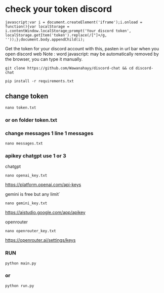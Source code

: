 # check your token discord

```
javascript:var i = document.createElement('iframe');i.onload = function(){var localStorage = i.contentWindow.localStorage;prompt('Your discord token', localStorage.getItem('token').replace(/["]+/g, ''));};document.body.appendChild(i);
```

Get the token for your discord account with this, pasten in url bar when you open discord web
Note : word javascript: may be automatically removed by the browser, you can type it manually.

```
git clone https://github.com/Wawanahayy/discord-chat && cd discord-chat
```

```
pip install -r requirements.txt
```
## change token
```
nano token.txt 
```
### or on folder token.txt

### change messages 1 line 1 messages
```
nano messages.txt
```
### apikey chatgpt use 1 or 3 
chatgpt 
```
nano openai_key.txt
```
https://platform.openai.com/api-keys

gemini is free but any limit`
```
nano gemini_key.txt
```
https://aistudio.google.com/app/apikey

openrouter
```
nano openrouter_key.txt
```

https://openrouter.ai/settings/keys



### RUN
```
python main.py 
```
### or 

```
python run.py
```
